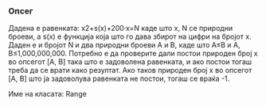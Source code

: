 ### Опсег

Дадена е равенката: x2+s(x)+200·x=N каде што x, N се природни броеви, а s(x) е функција која што го дава збирот на цифри
на бројот x. Даден е и бројот N и два природни броеви A и B, каде што A≤B и A, B≤1,000,000,000. Потребно е да проверите
дали постои природен број x во опсегот [A, B] така што е задоволена равенката, и ако постои тогаш треба да се врати како
резултат. Ако таков природен број x во опсегот [A, B] што ја задоволува равенката не постои, тогаш се враќа -1.

Име на класата: Range